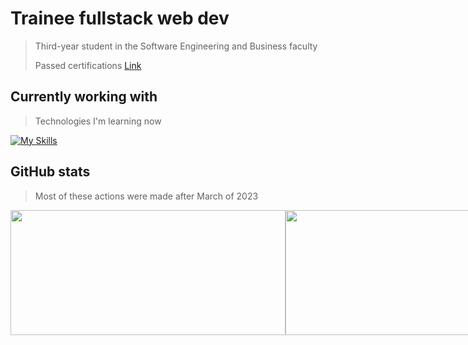 # Trainee fullstack web dev
> Third-year student in the Software Engineering and Business faculty
>
> Passed certifications [Link](https://drive.google.com/drive/folders/1hVbQNhJGryLn6sOC-wVVqqti5A2VSOph?usp=sharing)

## Currently working with
> Technologies I'm learning now

[![My Skills](https://skillicons.dev/icons?i=mongodb,nextjs,express,react,nodejs,redux,docker)](https://skillicons.dev)

## GitHub stats
> Most of these actions were made after March of 2023

<div style="display: flex; flex-direction: row; justify-content: space-between;">
    <!-- GitHub Stats Card -->
    <img style="height: 200px; width: 440px; flex: 1;"
        src="https://github-readme-stats-sigma-five.vercel.app/api?username=qboww&count_private=true&show_icons=true&theme=dark&hide_border=true&custom_title=My%20GitHub%20Stats" />
    <!-- GitHub Top Language Card -->
    <img style="height: 200px; width: 402px; flex: 1;"
        src="https://github-readme-stats-sigma-five.vercel.app/api/top-langs/?username=qboww&langs_count=6&layout=compact&theme=dark&hide_border=true&hide=HTML&custom_title=Top%20Languages" />
</div>
